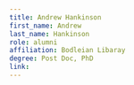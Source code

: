 ```yaml
---
title: Andrew Hankinson
first_name: Andrew
last_name: Hankinson
role: alumni
affiliation: Bodleian Libaray
degree: Post Doc, PhD
link:
---
```

